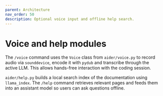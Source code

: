 ```yaml
---
parent: Architecture
nav_order: 50
description: Optional voice input and offline help search.
---
```


# Voice and help modules

The `/voice` command uses the `Voice` class from `aider/voice.py` to record audio
via `sounddevice`, encode it with `pydub` and transcribe through the active LLM.
This allows hands-free interaction with the coding session.

`aider/help.py` builds a local search index of the documentation using
`llama_index`. The `/help` command retrieves relevant pages and feeds them into
an assistant model so users can ask questions offline.
